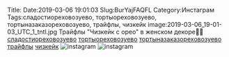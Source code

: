 Title:
Date:2019-03-06 19:01:03
Slug:BurYajFAQFL
Category:Инстаграм
Tags:сладостиореховозуево, тортыореховозуево, тортыназаказореховозуево, трайфлы, чизкейк
image:2019-03-06_19-01-03_UTC_1_tntl.jpg
Трайфлы "Чизкейк с орео" в женском декоре💐🧁 [сладостиореховозуево]({tag}сладостиореховозуево)  [тортыореховозуево]({tag}тортыореховозуево) [тортыназаказореховозуево]({tag}тортыназаказореховозуево) [трайфлы]({tag}трайфлы) [чизкейк]({tag}чизкейк)
![instagram]({attach}images/2019-03-06_19-01-03_UTC_1.jpg)
![instagram]({attach}images/2019-03-06_19-01-03_UTC_2.jpg)
